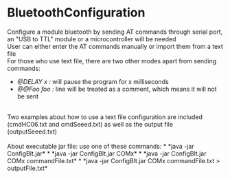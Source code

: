 # BluetoothConfiguration
Configure a module bluetooth by sending AT commands through serial port, an "USB to TTL" module or a microcontroller will be needed </br>
User can either enter the AT commands manually or import them from a text file </br>
For those who use text file, there are two other modes apart from sending commands: </br>
* *@DELAY x :* will pause the program for x milliseconds </br>
* *@@Foo foo :* line will be treated as a comment, which means it will not be sent </br>
</br>
Two examples about how to use a text file configuration are included (cmdHC06.txt and cmdSeeed.txt) as well as the output file (outputSeeed.txt) </br>
</br>
About executable jar file: use one of these commands:
* *java -jar ConfigBlt.jar*
* *java -jar ConfigBlt.jar COMx* 
* *java -jar ConfigBlt.jar COMx commandFile.txt*
* *java -jar ConfigBlt.jar COMx commandFile.txt > outputFile.txt*
  
